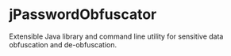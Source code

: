 # jPasswordObfuscator
Extensible Java library and command line utility for sensitive data obfuscation and de-obfuscation.
